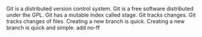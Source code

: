 Git is a distributed version control system.
Git is a free software distributed under the GPL.
Git has a mutable index called stage.
Git tracks changes.
Git tracks changes of files.
Creating a new branch is quick.
Creating a new branch is quick and simple.
add no-ff
